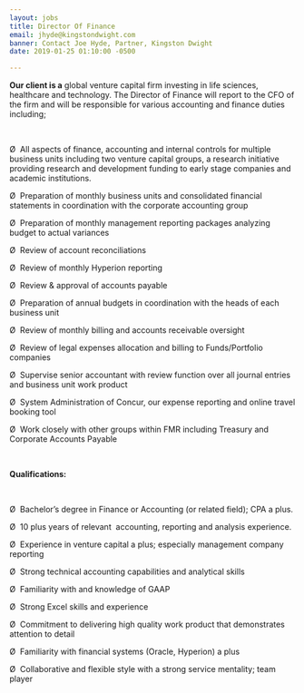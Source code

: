 ```yaml
---
layout: jobs
title: Director Of Finance
email: jhyde@kingstondwight.com
banner: Contact Joe Hyde, Partner, Kingston Dwight
date: 2019-01-25 01:10:00 -0500

---
```

**Our client is a** global venture capital firm investing in life sciences, healthcare and technology. The Director of Finance will report to the CFO of the firm and will be responsible for various accounting and finance duties including;

 

Ø  All aspects of finance, accounting and internal controls for multiple business units including two venture capital groups, a research initiative providing research and development funding to early stage companies and academic institutions.

Ø  Preparation of monthly business units and consolidated financial statements in coordination with the corporate accounting group 

Ø  Preparation of monthly management reporting packages analyzing budget to actual variances 

Ø  Review of account reconciliations 

Ø  Review of monthly Hyperion reporting 

Ø  Review & approval of accounts payable 

Ø  Preparation of annual budgets in coordination with the heads of each business unit 

Ø  Review of monthly billing and accounts receivable oversight 

Ø  Review of legal expenses allocation and billing to Funds/Portfolio companies 

Ø  Supervise senior accountant with review function over all journal entries and business unit work product 

Ø  System Administration of Concur, our expense reporting and online travel booking tool 

Ø  Work closely with other groups within FMR including Treasury and Corporate Accounts Payable 

 

**Qualifications:** 

 

Ø  Bachelor’s degree in Finance or Accounting (or related field); CPA a plus.

Ø  10 plus years of relevant  accounting, reporting and analysis experience. 

Ø  Experience in venture capital a plus; especially management company reporting 

Ø  Strong technical accounting capabilities and analytical skills 

Ø  Familiarity with and knowledge of GAAP 

Ø  Strong Excel skills and experience 

Ø  Commitment to delivering high quality work product that demonstrates attention to detail 

Ø  Familiarity with financial systems (Oracle, Hyperion) a plus 

Ø  Collaborative and flexible style with a strong service mentality; team player 

 